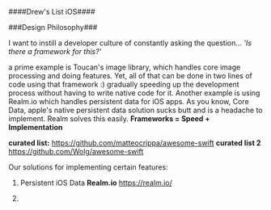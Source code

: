 
####Drew's List iOS####

###Design Philosophy###

I want to instill a developer culture of constantly asking the question...
*'Is there a framework for this?'*

a prime example is Toucan's image library, which handles core image processing and doing features. Yet, all of that can be done in two lines of code using that framework :) gradually speeding up the development process without having to write native code for it. Another example is using Realm.io which handles persistent data for iOS apps. As you know, Core Data, apple's native persistent data solution sucks butt and is a headache to implement. Realm solves this easily. **Frameworks = Speed + Implementation**

**curated list:** https://github.com/matteocrippa/awesome-swift
**curated list 2** https://github.com/Wolg/awesome-swift

Our solutions for implementing certain features:

1. Persistent iOS Data
**Realm.io** https://realm.io/

2. 